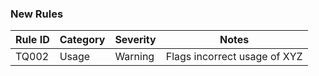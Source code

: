 ### New Rules
Rule ID | Category | Severity | Notes
--------|----------|----------|------
TQ002   | Usage    | Warning  | Flags incorrect usage of XYZ